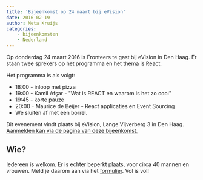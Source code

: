 ```yaml
---
title: 'Bijeenkomst op 24 maart bij eVision'
date: 2016-02-19
author: Meta Kruijs
categories:
    - bijeenkomsten
    - Nederland
---
```


Op donderdag 24 maart 2016 is Fronteers te gast bij eVision in Den Haag. Er staan twee sprekers op het programma en het thema is React.

Het programma is als volgt:

-   18:00 - inloop met pizza
-   19:00 - Kamil Afşar - "Wat is REACT en waarom is het zo cool"
-   19:45 - korte pauze
-   20:00 - Maurice de Beijer - React applicaties en Event Sourcing
-   We sluiten af met een borrel.

Dit evenement vindt plaats bij eVision, Lange Vijverberg 3 in Den Haag. [Aanmelden kan via de pagina van deze bijeenkomst.](/bijeenkomsten/2016/evision)

## Wie?

Iedereen is welkom. Er is echter beperkt plaats, voor circa 40 mannen en vrouwen. Meld je daarom aan via het [formulier](/nl/activiteiten/2016/evision). Vol is vol!
